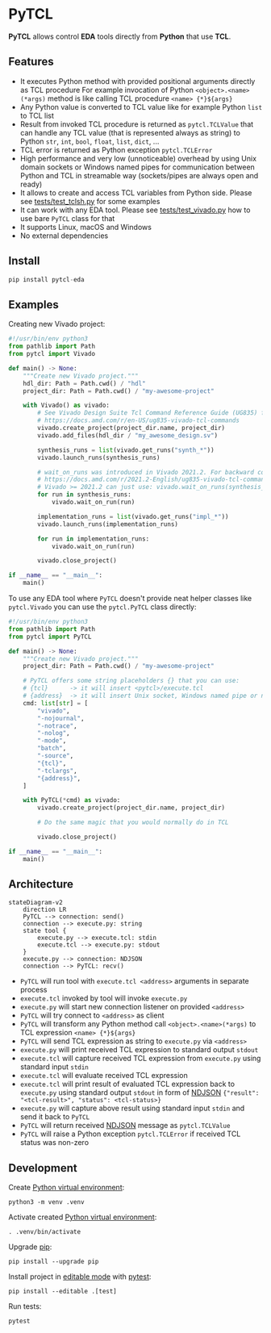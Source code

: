 <!-- SPDX-FileCopyrightText: 2025 Tymoteusz Blazejczyk <tymoteusz.blazejczyk@tymonx.com> -->
<!-- SPDX-License-Identifier: Apache-2.0 -->

# PyTCL

**PyTCL** allows control **EDA** tools directly from **Python** that use **TCL**.

## Features

- It executes Python method with provided positional arguments directly as TCL procedure
  For example invocation of Python `<object>.<name>(*args)` method is like calling TCL procedure `<name> {*}${args}`
- Any Python value is converted to TCL value like for example Python `list` to TCL list
- Result from invoked TCL procedure is returned as `pytcl.TCLValue` that can handle any TCL value
  (that is represented always as string) to Python `str`, `int`, `bool`, `float`, `list`, `dict`, ...
- TCL error is returned as Python exception `pytcl.TCLError`
- High performance and very low (unnoticeable) overhead by using Unix domain sockets or Windows named pipes
  for communication between Python and TCL in streamable way (sockets/pipes are always open and ready)
- It allows to create and access TCL variables from Python side. Please see [tests/test_tclsh.py] for some examples
- It can work with any EDA tool. Please see [tests/test_vivado.py] how to use bare `PyTCL` class for that
- It supports Linux, macOS and Windows
- No external dependencies

## Install

```python
pip install pytcl-eda
```

## Examples

Creating new Vivado project:

```python
#!/usr/bin/env python3
from pathlib import Path
from pytcl import Vivado

def main() -> None:
    """Create new Vivado project."""
    hdl_dir: Path = Path.cwd() / "hdl"
    project_dir: Path = Path.cwd() / "my-awesome-project"

    with Vivado() as vivado:
        # See Vivado Design Suite Tcl Command Reference Guide (UG835) for all available Vivado TCL procedures
        # https://docs.amd.com/r/en-US/ug835-vivado-tcl-commands
        vivado.create_project(project_dir.name, project_dir)
        vivado.add_files(hdl_dir / "my_awesome_design.sv")

        synthesis_runs = list(vivado.get_runs("synth_*"))
        vivado.launch_runs(synthesis_runs)

        # wait_on_runs was introduced in Vivado 2021.2. For backward compatibility we will use wait_on_run
        # https://docs.amd.com/r/2021.2-English/ug835-vivado-tcl-commands/wait_on_runs
        # Vivado >= 2021.2 can just use: vivado.wait_on_runs(synthesis_runs)
        for run in synthesis_runs:
            vivado.wait_on_run(run)

        implementation_runs = list(vivado.get_runs("impl_*"))
        vivado.launch_runs(implementation_runs)

        for run in implementation_runs:
            vivado.wait_on_run(run)

        vivado.close_project()

if __name__ == "__main__":
    main()
```

To use any EDA tool where `PyTCL` doesn't provide neat helper classes like `pytcl.Vivado`
you can use the `pytcl.PyTCL` class directly:

```python
#!/usr/bin/env python3
from pathlib import Path
from pytcl import PyTCL

def main() -> None:
    """Create new Vivado project."""
    project_dir: Path = Path.cwd() / "my-awesome-project"

    # PyTCL offers some string placeholders {} that you can use:
    # {tcl}      -> it will insert <pytcl>/execute.tcl
    # {address}  -> it will insert Unix socket, Windows named pipe or network address
    cmd: list[str] = [
        "vivado",
        "-nojournal",
        "-notrace",
        "-nolog",
        "-mode",
        "batch",
        "-source",
        "{tcl}",
        "-tclargs",
        "{address}",
    ]

    with PyTCL(*cmd) as vivado:
        vivado.create_project(project_dir.name, project_dir)

        # Do the same magic that you would normally do in TCL

        vivado.close_project()

if __name__ == "__main__":
    main()
```

## Architecture

```mermaid
stateDiagram-v2
    direction LR
    PyTCL --> connection: send()
    connection --> execute.py: string
    state tool {
        execute.py --> execute.tcl: stdin
        execute.tcl --> execute.py: stdout
    }
    execute.py --> connection: NDJSON
    connection --> PyTCL: recv()
```

- `PyTCL` will run tool with `execute.tcl <address>` arguments in separate process
- `execute.tcl` invoked by tool will invoke `execute.py`
- `execute.py` will start new connection listener on provided `<address>`
- `PyTCL` will try connect to `<address>` as client
- `PyTCL` will transform any Python method call `<object>.<name>(*args)` to TCL expression `<name> {*}${args}`
- `PyTCL` will send TCL expression as string to `execute.py` via `<address>`
- `execute.py` will print received TCL expression to standard output `stdout`
- `execute.tcl` will capture received TCL expression from `execute.py` using standard input `stdin`
- `execute.tcl` will evaluate received TCL expression
- `execute.tcl` will print result of evaluated TCL expression back to `execute.py` using standard output `stdout`
  in form of [NDJSON] `{"result": "<tcl-result>", "status": <tcl-status>}`
- `execute.py` will capture above result using standard input `stdin` and send it back to `PyTCL`
- `PyTCL` will return received [NDJSON] message as `pytcl.TCLValue`
- `PyTCL` will raise a Python exception `pytcl.TCLError` if received TCL status was non-zero

## Development

Create [Python virtual environment]:

```plaintext
python3 -m venv .venv
```

Activate created [Python virtual environment]:

```plaintext
. .venv/bin/activate
```

Upgrade [pip]:

```plaintext
pip install --upgrade pip
```

Install project in [editable mode] with [pytest]:

```plaintext
pip install --editable .[test]
```

Run tests:

```plaintext
pytest
```

[ndjson]: https://docs.python.org/3/library/venv.html
[python virtual environment]: https://docs.python.org/3/library/venv.html
[editable mode]: https://setuptools.pypa.io/en/latest/userguide/development_mode.html
[pytest]: https://docs.pytest.org/en/stable/
[pip]: https://pip.pypa.io/en/stable/
[tests/test_tclsh.py]: https://gitlab.com/tymonx/pytcl/-/blob/main/tests/test_tclsh.py
[tests/test_vivado.py]: https://gitlab.com/tymonx/pytcl/-/blob/main/tests/test_vivado.py
